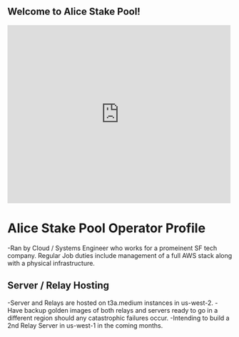 ## Welcome to Alice Stake Pool!

<iframe width="500" height="400" frameborder="0" src="https://js.adapools.org/widget.html?pool=1c220012e987c342ec4b4c6cea04501d0cf003459804b0e7018d3c73"><a href="https://adapools.org/pool/1c220012e987c342ec4b4c6cea04501d0cf003459804b0e7018d3c73">Detail</a></iframe>

# Alice Stake Pool Operator Profile
-Ran by Cloud / Systems Engineer who works for a promeinent SF tech company. Regular Job duties include management of a full AWS stack along with a physical infrastructure.

## Server / Relay Hosting
-Server and Relays are hosted on t3a.medium instances in us-west-2.
-Have backup golden images of both relays and servers ready to go in a different region should any catastrophic failures occur.
-Intending to build a 2nd Relay Server in us-west-1 in the coming months.
